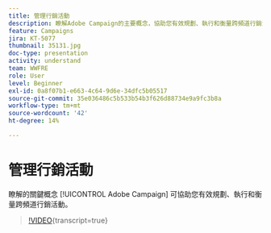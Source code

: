 ```yaml
---
title: 管理行銷活動
description: 瞭解Adobe Campaign的主要概念，協助您有效規劃、執行和衡量跨頻道行銷活動。
feature: Campaigns
jira: KT-5077
thumbnail: 35131.jpg
doc-type: presentation
activity: understand
team: WWFRE
role: User
level: Beginner
exl-id: 0a8f07b1-e663-4c64-9d6e-34dfc5b05517
source-git-commit: 35e036486c5b533b54b3f626d88734e9a9fc3b8a
workflow-type: tm+mt
source-wordcount: '42'
ht-degree: 14%

---
```


# 管理行銷活動

瞭解的關鍵概念 [!UICONTROL Adobe Campaign] 可協助您有效規劃、執行和衡量跨頻道行銷活動。

>[!VIDEO](https://video.tv.adobe.com/v/35131?quality=12&learn=on){transcript=true}
